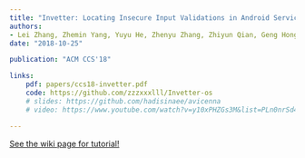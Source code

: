 ```yaml
---
title: "Invetter: Locating Insecure Input Validations in Android Services"
authors:
- Lei Zhang, Zhemin Yang, Yuyu He, Zhenyu Zhang, Zhiyun Qian, Geng Hong, Yuan Zhang and Min Yang
date: "2018-10-25"

publication: "ACM CCS'18"

links:
    pdf: papers/ccs18-invetter.pdf
    code: https://github.com/zzzxxxlll/Invetter-os
    # slides: https://github.com/hadisinaee/avicenna
    # video: https://www.youtube.com/watch?v=y10xPHZGs3M&list=PLn0nrSd4xjjbyUeai0oevMrT8_IwnBo4R

---
```



[See the wiki page for tutorial!](https://github.com/hadisinaee/avicenna/wiki)


<!-- %     \item Lei Zhang, Zhemin Yang, Yuyu He, Zhenyu Zhang, Zhiyun Qian, \textbf{Geng Hong}, Yuan Zhang and Min Yang. Invetter: Locating Insecure Input Validations in Android Services.  25th ACM SIGSAC Conference on Computer and Communications Security (ACM CCS'18), 2018, 1701-1713.（CCF-A类会议，国际网络安全顶级会议）； -->
